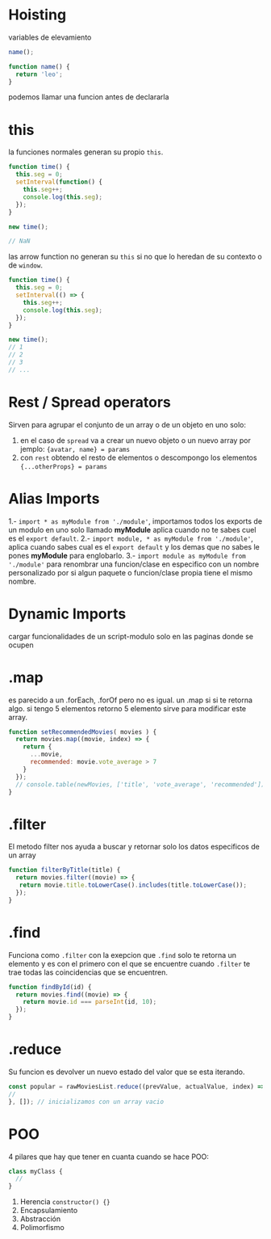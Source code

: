 # Hoisting

variables de elevamiento

```js
name();

function name() {
  return 'leo';
}
```
podemos llamar una funcion antes de declararla

# this

la funciones normales generan su propio `this`. 

```js
function time() {
  this.seg = 0;
  setInterval(function() {
    this.seg++;
    console.log(this.seg);
  });
}

new time();

// NaN
```

las arrow function no generan su `this` si no que lo heredan de su
contexto o de `window`.

```js
function time() {
  this.seg = 0;
  setInterval(() => {
    this.seg++;
    console.log(this.seg);
  });
}

new time();
// 1
// 2
// 3
// ...
```

# Rest / Spread operators

Sirven para agrupar el conjunto de un array o de un objeto en uno solo:

1. en el caso de `spread` va a crear un nuevo objeto o un nuevo array por jemplo: `{avatar, name} = params`
2. con `rest` obtendo el resto de elementos o descompongo los elementos `{...otherProps} = params`

# Alias Imports

1.- `import * as myModule from './module'`, importamos todos los exports de un modulo en uno solo llamado **myModule** aplica cuando no te sabes cuel es el `export default`.
2.- `import module, * as myModule from './module'`, aplica cuando sabes cual es el `export default` y los demas que no sabes le pones **myModule** para englobarlo.
3.- `import module as myModule from './module'` para renombrar una funcion/clase en especifico con un nombre personalizado por si algun paquete o funcion/clase propia tiene el mismo nombre.

# Dynamic Imports

cargar funcionalidades de un script-modulo solo en las paginas donde se ocupen

# .map

es parecido a un .forEach, .forOf pero no es igual. un .map si si te retorna algo. si tengo 5 elementos retorno 5 elemento sirve para modificar este array.

```js
function setRecommendedMovies( movies ) {
  return movies.map((movie, index) => {
    return {
      ...movie,
      recommended: movie.vote_average > 7
    }
  });
  // console.table(newMovies, ['title', 'vote_average', 'recommended']);
}
```

# .filter

El metodo filter nos ayuda a buscar y retornar solo los datos especificos de un array

```js
function filterByTitle(title) {
  return movies.filter((movie) => {
   return movie.title.toLowerCase().includes(title.toLowerCase());
  });
}
```

# .find

Funciona como `.filter` con la exepcion que `.find` solo te retorna un elemento y es con el primero con el que se encuentre cuando `.filter` te trae todas las coincidencias que se encuentren.

```js
function findById(id) {
  return movies.find((movie) => {
    return movie.id === parseInt(id, 10);
  });
}
```

# .reduce

Su funcion es devolver un nuevo estado del valor que se esta iterando.

```js
const popular = rawMoviesList.reduce((prevValue, actualValue, index) => {
// 
}, []); // inicializamos con un array vacio
```

# POO

4 pilares que hay que tener en cuanta cuando se hace POO:

```js
class myClass {
  // 
}
```

1. Herencia
  `constructor() {}`
2. Encapsulamiento
3. Abstracción
4. Polimorfismo 
